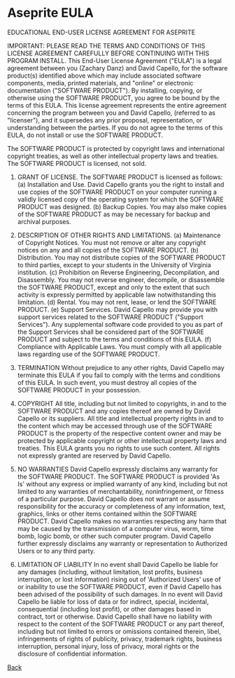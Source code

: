 # Aseprite EULA

EDUCATIONAL END-USER LICENSE AGREEMENT FOR ASEPRITE

IMPORTANT: PLEASE READ THE TERMS AND CONDITIONS OF THIS LICENSE
AGREEMENT CAREFULLY BEFORE CONTINUING WITH THIS PROGRAM INSTALL. This
End-User License Agreement ("EULA") is a legal agreement between you
(Zachary Danz) and David Capello, for the software product(s)
identified above which may include associated software components,
media, printed materials, and "online" or electronic documentation
("SOFTWARE PRODUCT"). By installing, copying, or otherwise using the
SOFTWARE PRODUCT, you agree to be bound by the terms of this
EULA. This license agreement represents the entire agreement
concerning the program between you and David Capello, (referred to as
"licenser"), and it supersedes any prior proposal, representation, or
understanding between the parties. If you do not agree to the terms of
this EULA, do not install or use the SOFTWARE PRODUCT.

The SOFTWARE PRODUCT is protected by copyright laws and international
copyright treaties, as well as other intellectual property laws and
treaties. The SOFTWARE PRODUCT is licensed, not sold.

1. GRANT OF LICENSE.
The SOFTWARE PRODUCT is licensed as follows:
(a) Installation and Use.
David Capello grants you the right to install and use copies of the
SOFTWARE PRODUCT on your computer running a validly licensed copy of
the operating system for which the SOFTWARE PRODUCT was designed.
(b) Backup Copies.
You may also make copies of the SOFTWARE PRODUCT as may be necessary
for backup and archival purposes.

2. DESCRIPTION OF OTHER RIGHTS AND LIMITATIONS.
(a) Maintenance of Copyright Notices.
You must not remove or alter any copyright notices on any and all
copies of the SOFTWARE PRODUCT.
(b) Distribution.
You may not distribute copies of the SOFTWARE PRODUCT to third
parties, except to your students in the University of Virginia
institution.
(c) Prohibition on Reverse Engineering, Decompilation, and Disassembly.
You may not reverse engineer, decompile, or disassemble the SOFTWARE
PRODUCT, except and only to the extent that such activity is expressly
permitted by applicable law notwithstanding this limitation.
(d) Rental.
You may not rent, lease, or lend the SOFTWARE PRODUCT.
(e) Support Services.
David Capello may provide you with support services related to the
SOFTWARE PRODUCT ("Support Services"). Any supplemental software code
provided to you as part of the Support Services shall be considered
part of the SOFTWARE PRODUCT and subject to the terms and conditions
of this EULA.
(f) Compliance with Applicable Laws.
You must comply with all applicable laws regarding use of the SOFTWARE
PRODUCT.

3. TERMINATION
Without prejudice to any other rights, David Capello may terminate
this EULA if you fail to comply with the terms and conditions of this
EULA. In such event, you must destroy all copies of the SOFTWARE
PRODUCT in your possession.

4. COPYRIGHT
All title, including but not limited to copyrights, in and to the
SOFTWARE PRODUCT and any copies thereof are owned by David Capello or
its suppliers. All title and intellectual property rights in and to
the content which may be accessed through use of the SOFTWARE PRODUCT
is the property of the respective content owner and may be protected
by applicable copyright or other intellectual property laws and
treaties. This EULA grants you no rights to use such content. All
rights not expressly granted are reserved by David Capello.

5. NO WARRANTIES
David Capello expressly disclaims any warranty for the SOFTWARE
PRODUCT. The SOFTWARE PRODUCT is provided 'As Is' without any express
or implied warranty of any kind, including but not limited to any
warranties of merchantability, noninfringement, or fitness of a
particular purpose. David Capello does not warrant or assume
responsibility for the accuracy or completeness of any information,
text, graphics, links or other items contained within the SOFTWARE
PRODUCT. David Capello makes no warranties respecting any harm that
may be caused by the transmission of a computer virus, worm, time
bomb, logic bomb, or other such computer program. David Capello
further expressly disclaims any warranty or representation to
Authorized Users or to any third party.

6. LIMITATION OF LIABILITY
In no event shall David Capello be liable for any damages (including,
without limitation, lost profits, business interruption, or lost
information) rising out of 'Authorized Users' use of or inability to
use the SOFTWARE PRODUCT, even if David Capello has been advised of
the possibility of such damages. In no event will David Capello be
liable for loss of data or for indirect, special, incidental,
consequential (including lost profit), or other damages based in
contract, tort or otherwise. David Capello shall have no liability
with respect to the content of the SOFTWARE PRODUCT or any part
thereof, including but not limited to errors or omissions contained
therein, libel, infringements of rights of publicity, privacy,
trademark rights, business interruption, personal injury, loss of
privacy, moral rights or the disclosure of confidential information.

[Back](../index.md)